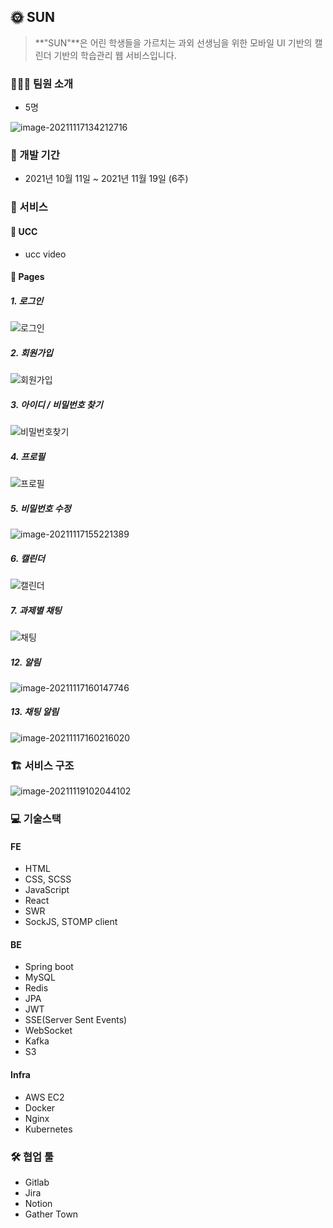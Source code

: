 ## :sun_with_face: SUN 

> **"SUN"**은 어린 학생들을 가르치는 과외 선생님을 위한 모바일 UI 기반의 캘린더 기반의 학습관리 웹 서비스입니다.



### :family_man_boy_boy: 팀원 소개

- 5명

![image-20211117134212716](README.assets/image-20211117134212716.png)



### :calendar: 개발 기간

- 2021년 10월 11일 ~ 2021년 11월 19일 (6주)



###  :open_file_folder: 서비스

#### :movie_camera: UCC

- ucc video

#### :scroll: Pages

##### 1. 로그인

![로그인](README.assets/로그인.gif)

##### 2. 회원가입

![회원가입](README.assets/회원가입.gif)

##### 3. 아이디 / 비밀번호 찾기

![비밀번호찾기](README.assets/비밀번호찾기.gif)

##### 4. 프로필

![프로필](README.assets/프로필.gif)

##### 5. 비밀번호 수정

![image-20211117155221389](README.assets/image-20211117155221389.png)

##### 6. 캘린더

![캘린더](README.assets/캘린더.gif)

##### 7. 과제별 채팅

![채팅](README.assets/채팅.gif)

##### 12. 알림

![image-20211117160147746](README.assets/image-20211117160147746.png)

##### 13. 채팅 알림

![image-20211117160216020](README.assets/image-20211117160216020.png)



### :building_construction: 서비스 구조

![image-20211119102044102](README.assets/image-20211119102044102.png)



###  :computer: 기술스택

#### FE

- HTML
- CSS, SCSS
- JavaScript
- React
- SWR
- SockJS, STOMP client

#### BE

- Spring boot
- MySQL
- Redis
- JPA
- JWT
- SSE(Server Sent Events)
- WebSocket
- Kafka
- S3

#### Infra

- AWS EC2
- Docker
- Nginx
- Kubernetes



### :hammer_and_wrench: 협업 툴

- Gitlab
- Jira
- Notion
- Gather Town

